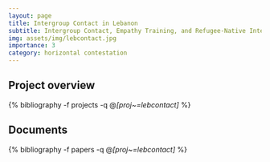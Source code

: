```yaml
---
layout: page
title: Intergroup Contact in Lebanon
subtitle: Intergroup Contact, Empathy Training, and Refugee-Native Integration in Lebanon
img: assets/img/lebcontact.jpg
importance: 3
category: horizontal contestation
---
```


## Project overview

<div class="publications">

  {% bibliography -f projects -q @*[proj~=lebcontact]* %}

</div>

## Documents

<div class="publications">

  {% bibliography -f papers -q @*[proj~=lebcontact]* %}

</div>




